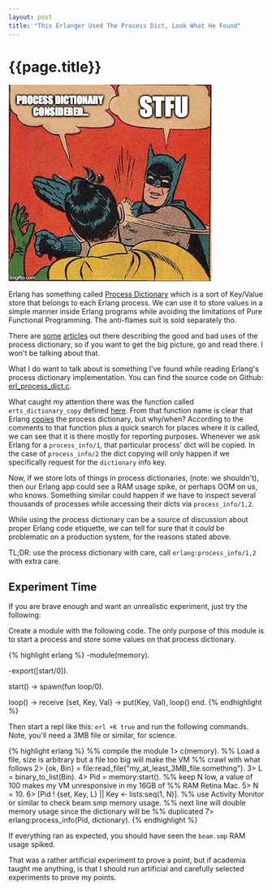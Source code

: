 ```yaml
---
layout: post
title: "This Erlanger Used The Process Dict, Look What He Found"
---
```


# {{page.title}} #

![Erlang Process Dictionary Considered](/images/l4grp.jpg)

Erlang has something called
[Process Dictionary](http://www.erlang.org/course/advanced.html#dict)
which is a sort of Key/Value store that belongs to each Erlang
process. We can use it to store values in a simple manner inside Erlang
programs while avoiding the limitations of Pure Functional
Programming. The anti-flames suit is sold separately tho.

There are
[some](http://prog21.dadgum.com/53.html)
[articles](http://ferd.ca/on-the-use-of-the-process-dictionary-in-erlang.html)
out there describing the good and bad uses of the process dictionary,
so if you want to get the big picture, go and read there. I won't be
talking about that.

What I do want to talk about is something I've found while reading
Erlang's process dictionary implementation. You can find
the source code on Github:
[erl_process_dict.c](https://github.com/erlang/otp/blob/maint/erts/emulator/beam/erl_process_dict.c).

What caught my attention there was the function called
`erts_dictionary_copy` defined
[here](https://github.com/erlang/otp/blob/maint/erts/emulator/beam/erl_process_dict.c#L220). From
that function name is clear that Erlang
[copies](https://github.com/erlang/otp/blob/maint/erts/emulator/beam/erl_process_dict.c#L251)
the process dictionary, but why/when? According to the comments to
that function plus a quick search for places where it is called, we
can see that it is there mostly for reporting purposes. Whenever we
ask Erlang for a `process_info/1`, that particular process' dict will
be copied. In the case of `process_info/2` the dict copying will only
happen if we specifically request for the `dictionary` info key.

Now, if we store lots of things in process dictionaries, (note: we
shouldn't), then our Erlang app could see a RAM usage spike, or
perhaps OOM on us, who knows. Something similar could happen if we
have to inspect several thousands of processes while accessing their
dicts via `process_info/1,2`.

While using the process dictionary can be a source of discussion about
proper Erlang code etiquette, we can tell for sure that it _could_ be
problematic on a production system, for the reasons stated above.

TL;DR: use the process dictionary with care, call
`erlang:process_info/1,2` with extra care.

## Experiment Time ##

If you are brave enough and want an unrealistic experiment, just try
the following:

Create a module with the following code. The only purpose of this
module is to start a process and store some values on that process
dictionary.

{% highlight erlang %}
-module(memory).

-export([start/0]).

start() ->
    spawn(fun loop/0).

loop() ->
    receive
        {set, Key, Val} ->
            put(Key, Val),
            loop()
    end.
{% endhighlight %}

Then start a repl like this: `erl +K true` and run the following
commands. Note, you'll need a 3MB file or similar, for science.

{% highlight erlang %}
%% compile the module
1> c(memory).
%% Load a file, size is arbitrary but a file too big will make the VM
%% crawl with what follows
2> {ok, Bin} = file:read_file("my_at_least_3MB_file.something").
3> L = binary_to_list(Bin).
4> Pid = memory:start().
%% keep N low, a value of 100 makes my VM unresponsive in my 16GB of
%% RAM Retina Mac.
5> N = 10.
6> [Pid ! {set, Key, L} || Key <- lists:seq(1, N)].
%% use Activity Monitor or similar to check beam.smp memory usage.
%% next line will double memory usage since the dictionary will be
%% duplicated
7> erlang:process_info(Pid, dictionary).
{% endhighlight %}

If everything ran as expected, you should have seen the `beam.smp` RAM
usage spiked.

That was a rather artificial experiment to prove a point, but if
academia taught me anything, is that I should run artificial and
carefully selected experiments to prove my points.
